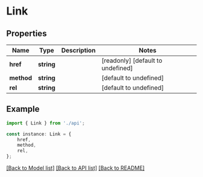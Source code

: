 # Link


## Properties

Name | Type | Description | Notes
------------ | ------------- | ------------- | -------------
**href** | **string** |  | [readonly] [default to undefined]
**method** | **string** |  | [default to undefined]
**rel** | **string** |  | [default to undefined]

## Example

```typescript
import { Link } from './api';

const instance: Link = {
    href,
    method,
    rel,
};
```

[[Back to Model list]](../README.md#documentation-for-models) [[Back to API list]](../README.md#documentation-for-api-endpoints) [[Back to README]](../README.md)
